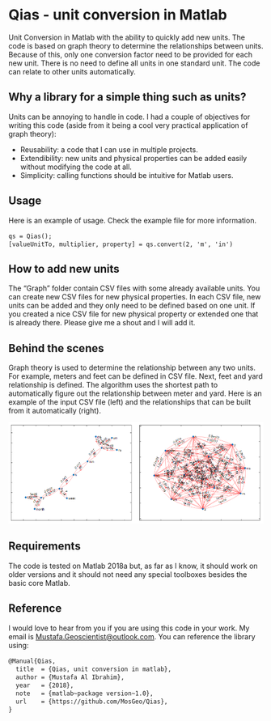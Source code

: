 # Qias - unit conversion in Matlab
Unit Conversion in Matlab with the ability to quickly add new units. The code is based on graph theory to determine the relationships between units. Because of this, only one conversion factor need to be provided for each new unit. There is no need to define all units in one standard unit. The code can relate to other units automatically.

## Why a library for a simple thing such as units?
Units can be annoying to handle in code. I had a couple of objectives for writing this code (aside from it being a cool very practical application of graph theory):
- Reusability: a code that I can use in multiple projects.
- Extendibility: new units and physical properties can be added easily without modifying the code at all.
- Simplicity: calling functions should be intuitive for Matlab users.

## Usage
Here is an example of usage. Check the example file for more information.

```
qs = Qias();
[valueUnitTo, multiplier, property] = qs.convert(2, 'm', 'in')
```

## How to add new units
The “Graph” folder contain CSV files with some already available units. You can create new CSV files for new physical properties. In each CSV file, new units can be added and they only need to be defined based on one unit. If you created a nice CSV file for new physical property or extended one that is already there. Please give me a shout and I will add it.

## Behind the scenes
Graph theory is used to determine the relationship between any two units. For example, meters and feet can be defined in CSV file. Next, feet and yard relationship is defined. The algorithm uses the shortest path to automatically figure out the relationship between meter and yard. Here is an example of the input CSV file (left) and the relationships that can be built from it automatically (right).

<div align="center">
    <img width=1000 src="https://github.com/MosGeo/Qias/blob/master/Figures/GraphExample.png" alt="Graph" title="Graph example"</img>
</div>

## Requirements
The code is tested on Matlab 2018a but, as far as I know, it should work on older versions and it should not need any special toolboxes besides the basic core Matlab.

## Reference
I would love to hear from you if you are using this code in your work. My email is Mustafa.Geoscientist@outlook.com. You can reference the library using:

```
@Manual{Qias,
  title  = {Qias, unit conversion in matlab},
  author = {Mustafa Al Ibrahim},
  year   = {2018},
  note   = {matlab~package version~1.0},
  url    = {https://github.com/MosGeo/Qias},
}
```
